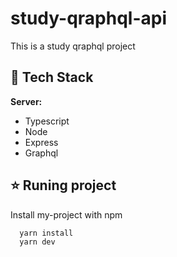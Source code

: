 # study-qraphql-api

This is a study qraphql project

## 📘 Tech Stack

**Server:**

- Typescript
- Node
- Express
- Graphql

## ⭐ Runing project

Install my-project with npm

```bash
  yarn install
  yarn dev
```
